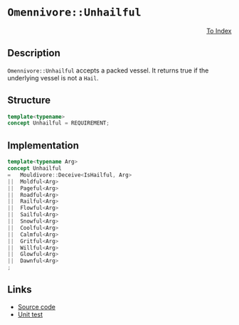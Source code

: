 <!-- Copyright 2024 Feng Mofan
SPDX-License-Identifier: Apache-2.0 -->

# `Omennivore::Unhailful`

<p style='text-align: right;'><a href="../../concepts.md#omennivore-unhailful">To Index</a></p>

## Description

`Omennivore::Unhailful` accepts a packed vessel.
It returns true if the underlying vessel is not a `Hail`.

## Structure

```C++
template<typename>
concept Unhailful = REQUIREMENT;
```

## Implementation

```C++
template<typename Arg>
concept Unhailful
=   Mouldivore::Deceive<IsHailful, Arg>
||  Moldful<Arg>
||  Pageful<Arg>
||  Roadful<Arg>
||  Railful<Arg>
||  Flowful<Arg>
||  Sailful<Arg>
||  Snowful<Arg>
||  Coolful<Arg>
||  Calmful<Arg>
||  Gritful<Arg>
||  Willful<Arg>
||  Glowful<Arg>
||  Dawnful<Arg>
;
```

## Links

- [Source code](../../../../conceptrodon/descend/omennivore/concepts/descend/unhailful.hpp)
- [Unit test](../../../../tests/unit/concepts/omennivore/unhailful.test.hpp)
